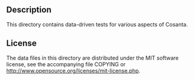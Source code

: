 Description
------------

This directory contains data-driven tests for various aspects of Cosanta.

License
--------

The data files in this directory are distributed under the MIT software
license, see the accompanying file COPYING or
http://www.opensource.org/licenses/mit-license.php.


